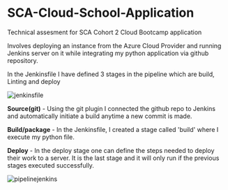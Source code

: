 # SCA-Cloud-School-Application
Technical assesment for SCA Cohort 2 Cloud Bootcamp application

Involves deploying an instance from the Azure Cloud Provider and running Jenkins server on it while integrating my python application via github repository.

In the Jenkinsfile I have defined 3 stages in the pipeline which are build, Linting and deploy

![jenkinsfile](https://user-images.githubusercontent.com/42536943/126755704-60fcbe4c-e8a8-469b-85a1-7353ed62857e.JPG)

**Source(git)** - Using the git plugin I connected the github repo to Jenkins and automatically initiate a build anytime a new commit is made.

**Build/package** - In the Jenkinsfile, I created a stage called 'build' where I execute my python file.

**Deploy** - In the deploy stage one can define the steps needed to deploy their work to a server. It is the last stage and it will only run if the previous stages executed successfully.

![pipelinejenkins](https://user-images.githubusercontent.com/42536943/126755318-8cf3063e-7f0b-489c-8a84-f19f409e3220.JPG)


